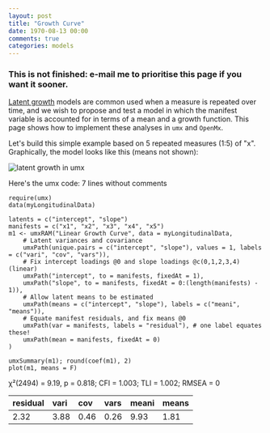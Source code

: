 ```yaml
---
layout: post
title: "Growth Curve"
date: 1970-08-13 00:00
comments: true
categories: models
---
```


### This is not finished: e-mail me to prioritise this page if you want it sooner.

[Latent growth](https://en.wikipedia.org/wiki/Latent_growth_modeling) models are common used when a measure is repeated over time, and we wish to propose and test a model in which the manifest variable is accounted for in terms of a mean and a growth function. This page shows how to implement these analyses in `umx` and `OpenMx`.

Let's build this simple example based on 5 repeated measures (1:5) of "x". Graphically, the model looks like this (means not shown):


![latent growth in umx](https://tbates.github.com/media/growth/growth.png)

Here's the umx code: 7 lines without comments

```splus
require(umx)
data(myLongitudinalData)

latents = c("intercept", "slope")
manifests = c("x1", "x2", "x3", "x4", "x5")
m1 <- umxRAM("Linear Growth Curve", data = myLongitudinalData,
	# Latent variances and covariance
	umxPath(unique.pairs = c("intercept", "slope"), values = 1, labels = c("vari", "cov", "vars")),
	# Fix intercept loadings @0 and slope loadings @c(0,1,2,3,4) (linear)
	umxPath("intercept", to = manifests, fixedAt = 1),
	umxPath("slope", to = manifests, fixedAt = 0:(length(manifests) - 1)),
	# Allow latent means to be estimated
	umxPath(means = c("intercept", "slope"), labels = c("meani", "means")),
	# Equate manifest residuals, and fix means @0
	umxPath(var = manifests, labels = "residual"), # one label equates these!
	umxPath(mean = manifests, fixedAt = 0)
)

umxSummary(m1); round(coef(m1), 2)
plot(m1, means = F)

```
χ²(2494) = 9.19, p = 0.818; CFI = 1.003; TLI = 1.002; RMSEA = 0

| residual | vari | cov  | vars | meani | means |
|:---------|:-----|:-----|:-----|:------|:------|
| 2.32     | 3.88 | 0.46 | 0.26 | 9.93  | 1.81  |

